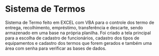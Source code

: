 # Sistema de Termos
Sistema de Termo feito em EXCEL com VBA para o controle dos termo de entrega, recolhimento, empréstimo, transferência e descarte, sendo armazenado em uma base na própria planilha.
Foi criado a tela principal para a escolha de cadastro de funcionários, cadastro dos tipos de equipamentos e cadastro dos termos que forem gerados e também uma área com senha para verificar as bases de dados. 
